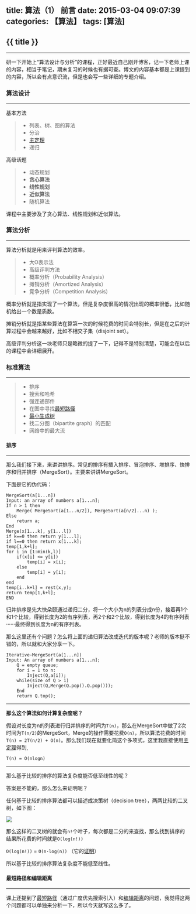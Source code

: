 title: 算法（1） 前言
date: 2015-03-04 09:07:39
categories: 【算法】
tags: [算法]
---
## {{ title }} ##

---

研一下开始上“算法设计与分析”的课程，正好最近自己刚开博客，记一下老师上课的内容，相当于笔记，期末复习的时候也有据可查。博文的内容基本都是上课提到的内容，所以会有点意识流，但是也会写一些详细的专题介绍。

### 算法设计 ###

---

基本方法
> * 列表、树、图的算法
> * 分治
>  * [主定理](/2015/03/04/主定理-Master-Theorem/)
> * 递归

高级话题
> * 动态规划
> * **贪心算法**
> * **线性规划**
> * **近似算法**
> * 随机算法

课程中主要涉及了贪心算法、线性规划和近似算法。

### 算法分析 ###

---

算法分析就是用来评判算法的效率。

> * 大O表示法
> * 高级评判方法
>  * 概率分析（Probability Analysis）
>  * 摊销分析（Amortized Analysis）
>  * 竞争分析（Competition Analysis）

概率分析就是指实现了一个算法，但是复杂度很高的情况出现的概率很低，比如随机给出一个数是质数。

摊销分析就是指某些算法在算第一次的时候花费的时间会特别长，但是在之后的计算过程中会越来越好，比如不相交子集（disjoint set）。

高级评判分析这一块老师只是略微的提了一下，记得不是特别清楚，可能会在以后的课程中会详细展开。

### 标准算法 ###

---

> * 排序
> * 搜索和哈希
> * 强连通部件
> * 在图中寻找[最短路径](/2015/03/14/最短路径/)
> * [最小生成树](/2015/03/12/最小生成树/)
> * 找二分图（bipartite graph）的匹配
> * 网络中的最大流

#### 排序 ####

---
那么我们接下来，来讲讲排序。常见的排序有插入排序、冒泡排序、堆排序、快排序和归并排序（MergeSort）。主要来讲讲MergeSort。

下面是它的伪代码：

```
MergeSort(a[1...n])
Input: an array of numbers a[1...n];
If n > 1 then
	Merge( MergeSort(a[1...n/2]), MergeSort(a[n/2]...n) );
Else
	return a;
End
Merge(x[1...k], y[1...l])
if k==0 then return y[1...l];
if l==0 then return x[1...k];
temp[1,k+l];
for i in [1:min(k,l)]
	if(x[i] <= y[i])
		temp[i] = x[i];
	else
		temp[i] = y[i];
	end
end
temp[i..k+l] = rest(x,y);
return temp[1,k+l];
END
```

归并排序是先大快朵颐通过递归二分，将一个大小为n的列表分成n份，接着再1个和1个比较，得到长度为2的有序列表，再2个和2个比较，得到长度为4的有序列表······最终得到长度为n的有序列表。

那么这里还有个问题？怎么将上面的递归算法改成迭代的版本呢？老师的版本挺不错的，所以就和大家分享一下。

```
Iterative-MergeSort(a[1...n])
Input: An array of numbers a[1...n];
	Q = empty queue;
	for i = 1 to n:
		Inject(Q,a[i]);
	while(size of Q > 1)
		Inject(Q,Merge(Q.pop().Q.pop()));
	End
	return Q.top();
```

---
**那么这个算法如何计算复杂度呢？**

假设对长度为n的列表进行归并排序的时间为`T(n)`，那么在MergeSort中做了2次时间为`T(n/2)`的MergeSort，Merge的操作需要花费`O(n)`，所以算法花费的时间`T(n) = 2T(n/2) + O(n)`。那么我们现在就要化简这个多项式，这里我直接使用[主定理](/2015/03/04/主定理-Master-Theorem/)得到,

`T(n) = O(nlogn)`

---

那么基于比较的排序的算法复杂度能否低至线性的呢？

答案是不能的，那么怎么来证明呢？

任何基于比较的排序算法都可以描述成决策树（decision tree），两两比较的二叉树，如下图：

<img src="/img/decisionTree.png" class="img-shadow"/>

那么这样的二叉树的就会有`n!`个叶子，每次都是二分的来查找，那么找到排序的结果所花费的时间就是`O(log(n!))`

`O(log(n!))` = `Θ(n·log(n))` （它的[证明](/2015/03/04/Islog/)）

所以基于比较的排序算法复杂度不能低至线性。

#### 最短路径和编辑距离 ####

---

课上还提到了[最短路径](/2015/03/14/最短路径/)（通过广度优先搜索引入）和[编辑距离](/2015/03/04/编辑距离/)的问题，我觉得这两个问题都可以单独来分析一下，所以今天就写这么多了。


